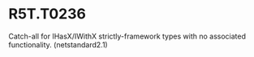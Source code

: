# R5T.T0236
Catch-all for IHasX/IWithX strictly-framework types with no associated functionality. (netstandard2.1)
